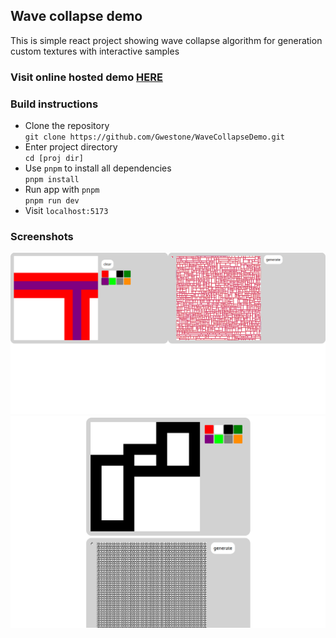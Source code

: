 ## Wave collapse demo
This is simple react project showing wave collapse algorithm for generation custom textures with interactive samples
### Visit online hosted demo [HERE](https://example.com/)
### Build instructions 
- Clone the repository <br> 
`git clone https://github.com/Gwestone/WaveCollapseDemo.git`
- Enter project directory <br>
`cd [proj dir]`
- Use `pnpm` to install all dependencies <br>
`pnpm install`
- Run app with `pnpm` <br>
`pnpm run dev`
- Visit `localhost:5173`
### Screenshots
![First image](https://raw.githubusercontent.com/Gwestone/WaveCollapseDemo/master/resources/firstImg.png)
![Second image](https://raw.githubusercontent.com/Gwestone/WaveCollapseDemo/master/resources/secondImg.png)
